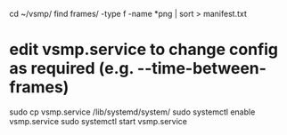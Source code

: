 cd ~/vsmp/
find frames/ -type f -name \*png | sort > manifest.txt
# edit vsmp.service to change config as required (e.g. --time-between-frames)
sudo cp vsmp.service /lib/systemd/system/
sudo systemctl enable vsmp.service
sudo systemctl start vsmp.service